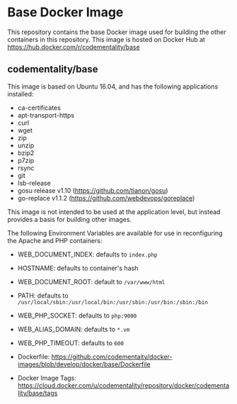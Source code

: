 # Base Docker Image

This repository contains the base Docker image used for building the other containers in this repository.  This image is hosted on Docker Hub at https://hub.docker.com/r/codementality/base

## codementality/base
This image is based on Ubuntu 16.04, and has the following applications installed:

* ca-certificates 
* apt-transport-https 
* curl 
* wget 
* zip 
* unzip 
* bzip2 
* p7zip 
* rsync 
* git 
* lsb-release
* gosu release v1.10 (https://github.com/tianon/gosu)
* go-replace v1.1.2 (https://github.com/webdevops/goreplace)

This image is not intended to be used at the application level, but instead provides a basis for building other images.

The following Environment Variables are available for use in reconfiguring the Apache and PHP containers:

* WEB_DOCUMENT_INDEX:  defaults to `index.php`
* HOSTNAME:  defaults to container's hash
* WEB_DOCUMENT_ROOT:  default to `/var/www/html`
* PATH:  defaults to `/usr/local/sbin:/usr/local/bin:/usr/sbin:/usr/bin:/sbin:/bin`
* WEB_PHP_SOCKET: defaults to `php:9000`
* WEB_ALIAS_DOMAIN: defaults to `*.vm`
* WEB_PHP_TIMEOUT: defaults to `600`

* Dockerfile: https://github.com/codementaity/docker-images/blob/develop/docker/base/Dockerfile
* Docker Image Tags: https://cloud.docker.com/u/codementality/repository/docker/codementality/base/tags
